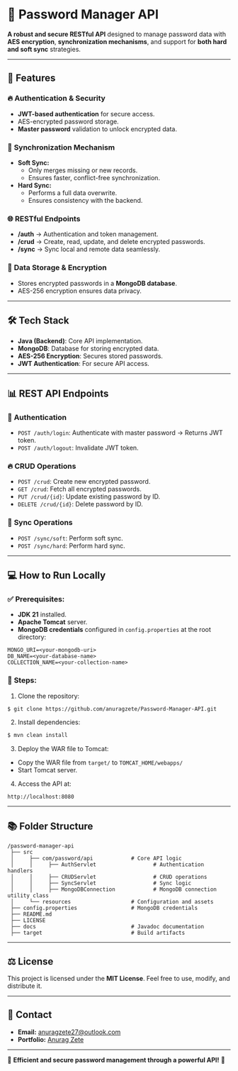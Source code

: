 # 🔐 Password Manager API

**A robust and secure RESTful API** designed to manage password data with **AES encryption**, **synchronization mechanisms**, and support for **both hard and soft sync** strategies.

---

## 🚀 Features

### 🔥 **Authentication & Security**
- **JWT-based authentication** for secure access.
- AES-encrypted password storage.
- **Master password** validation to unlock encrypted data.

### 🔄 **Synchronization Mechanism**
- **Soft Sync:**
    - Only merges missing or new records.
    - Ensures faster, conflict-free synchronization.
- **Hard Sync:**
    - Performs a full data overwrite.
    - Ensures consistency with the backend.

### 🌐 **RESTful Endpoints**
- **/auth** → Authentication and token management.
- **/crud** → Create, read, update, and delete encrypted passwords.
- **/sync** → Sync local and remote data seamlessly.

### 💾 **Data Storage & Encryption**
- Stores encrypted passwords in a **MongoDB database**.
- AES-256 encryption ensures data privacy.

---

## 🛠️ Tech Stack

- **Java (Backend)**: Core API implementation.
- **MongoDB**: Database for storing encrypted data.
- **AES-256 Encryption**: Secures stored passwords.
- **JWT Authentication**: For secure API access.

---

## 📊 REST API Endpoints

### 🔑 **Authentication**
- `POST /auth/login`: Authenticate with master password → Returns JWT token.
- `POST /auth/logout`: Invalidate JWT token.

### 🔥 **CRUD Operations**
- `POST /crud`: Create new encrypted password.
- `GET /crud`: Fetch all encrypted passwords.
- `PUT /crud/{id}`: Update existing password by ID.
- `DELETE /crud/{id}`: Delete password by ID.

### 🔄 **Sync Operations**
- `POST /sync/soft`: Perform soft sync.
- `POST /sync/hard`: Perform hard sync.

---

## 💻 How to Run Locally

### ✅ **Prerequisites:**
- **JDK 21** installed.
- **Apache Tomcat** server.
- **MongoDB credentials** configured in `config.properties` at the root directory:
```
MONGO_URI=<your-mongodb-uri>
DB_NAME=<your-database-name>
COLLECTION_NAME=<your-collection-name>
```

### 🚀 **Steps:**
1. Clone the repository:
```bash
$ git clone https://github.com/anuragzete/Password-Manager-API.git
```
2. Install dependencies:
```bash
$ mvn clean install
```
3. Deploy the WAR file to Tomcat:
- Copy the WAR file from `target/` to `TOMCAT_HOME/webapps/`
- Start Tomcat server.
4. Access the API at:
```
http://localhost:8080
```

---

## 📚 Folder Structure

```plaintext
/password-manager-api
 ├── src
 │     ├── com/password/api            # Core API logic
 │     │     ├── AuthServlet                  # Authentication handlers
 │     │     ├── CRUDServlet                  # CRUD operations
 │     │     ├── SyncServlet                  # Sync logic
 │     │     ├── MongoDBConnection            # MongoDB connection utility class
 │     └── resources                   # Configuration and assets
 ├── config.properties                 # MongoDB credentials
 ├── README.md
 ├── LICENSE
 ├── docs                              # Javadoc documentation
 ├── target                            # Build artifacts
```

---

## ⚖️ License

This project is licensed under the **MIT License**. Feel free to use, modify, and distribute it.

---

## 📧 Contact

- **Email:** anuragzete27@outlook.com
- **Portfolio:** [Anurag Zete](https://portfolio-anuragzete.web.app)

---

🔐 **Efficient and secure password management through a powerful API!** 🎉

